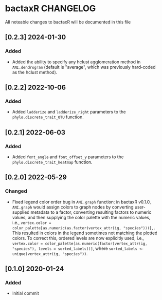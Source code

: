 # bactaxR CHANGELOG

All noteable changes to bactaxR will be documented in this file

## [0.2.3] 2024-01-30

### Added
- Added the ability to specify any hclust agglomeration method in `ANI.dendrogram` (default is "average", which was previously hard-coded as the hclust method).

## [0.2.2] 2022-10-06

### Added
- Added `ladderize` and `ladderize_right` parameters to the `phylo.discrete_trait_OTU` function.

## [0.2.1] 2022-06-03

### Added
- Added `font_angle` and `font_offset_y` parameters to the `phylo.discrete_trait_heatmap` function.

## [0.2.0] 2022-05-29

### Changed
- Fixed legend color order bug in `ANI.graph` function; in bactaxR v0.1.0, `ANI.graph` would assign colors to graph nodes by converting user-supplied metadata to a factor, converting resulting factors to numeric values, and then supplying the color palette with the numeric values, i.e., `vertex.color = color_palette[as.numeric(as.factor(vertex_attr(ig, "species")))],`. This resulted in colors in the legend sometimes not matching the plotted colors. To correct this, ordered levels are now explicitly used, i.e., `vertex.color = color_palette[as.numeric(factor(vertex_attr(ig, "species"), levels = sorted_labels))]`, where `sorted_labels <- unique(vertex_attr(ig, "species"))`.

## [0.1.0] 2020-01-24

### Added
- Initial commit

